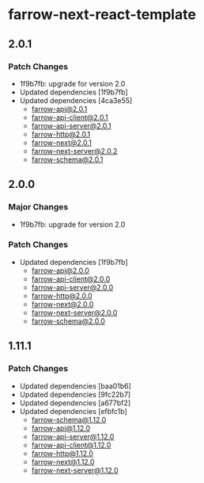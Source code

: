 # farrow-next-react-template

## 2.0.1

### Patch Changes

- 1f9b7fb: upgrade for version 2.0
- Updated dependencies [1f9b7fb]
- Updated dependencies [4ca3e55]
  - farrow-api@2.0.1
  - farrow-api-client@2.0.1
  - farrow-api-server@2.0.1
  - farrow-http@2.0.1
  - farrow-next@2.0.1
  - farrow-next-server@2.0.2
  - farrow-schema@2.0.1

## 2.0.0

### Major Changes

- 1f9b7fb: upgrade for version 2.0

### Patch Changes

- Updated dependencies [1f9b7fb]
  - farrow-api@2.0.0
  - farrow-api-client@2.0.0
  - farrow-api-server@2.0.0
  - farrow-http@2.0.0
  - farrow-next@2.0.0
  - farrow-next-server@2.0.0
  - farrow-schema@2.0.0

## 1.11.1

### Patch Changes

- Updated dependencies [baa01b6]
- Updated dependencies [9fc22b7]
- Updated dependencies [a677bf2]
- Updated dependencies [efbfc1b]
  - farrow-schema@1.12.0
  - farrow-api@1.12.0
  - farrow-api-server@1.12.0
  - farrow-api-client@1.12.0
  - farrow-http@1.12.0
  - farrow-next@1.12.0
  - farrow-next-server@1.12.0
